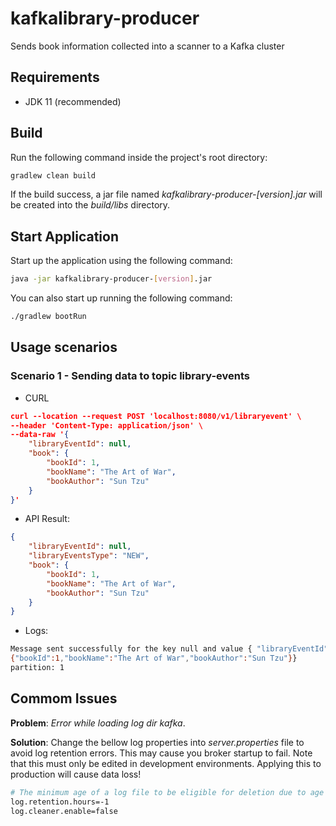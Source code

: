 # kafkalibrary-producer

Sends book information collected into a scanner to a Kafka cluster

## Requirements

- JDK 11 (recommended)

## Build

Run the following command inside the project's root directory:

```sh
gradlew clean build
```

If the build success, a jar file named *kafkalibrary-producer-[version].jar* 
will be created into the *build/libs* directory.

## Start Application

Start up the application using the following command:

```sh
java -jar kafkalibrary-producer-[version].jar
```

You can also start up running the following command:

```sh
./gradlew bootRun
```

## Usage scenarios

### Scenario 1 - Sending data to topic library-events

- CURL

```json
curl --location --request POST 'localhost:8080/v1/libraryevent' \
--header 'Content-Type: application/json' \
--data-raw '{
    "libraryEventId": null,
    "book": {
        "bookId": 1,
        "bookName": "The Art of War",
        "bookAuthor": "Sun Tzu"
    }
}'
```

- API Result:

```json
{
    "libraryEventId": null,
    "libraryEventsType": "NEW",
    "book": {
        "bookId": 1,
        "bookName": "The Art of War",
        "bookAuthor": "Sun Tzu"
    }
}
```

- Logs:

```sh
Message sent successfully for the key null and value { "libraryEventId": null, "libraryEventsType": "NEW",
{"bookId":1,"bookName":"The Art of War","bookAuthor":"Sun Tzu"}}
partition: 1
```

## Commom Issues

**Problem**: *Error while loading log dir kafka*.

**Solution**: Change the bellow log properties into *server.properties* file to avoid log retention errors. This may cause you
broker startup to fail. Note that this must only be edited in development environments. Applying this to production will
cause data loss!


```sh
# The minimum age of a log file to be eligible for deletion due to age
log.retention.hours=-1
log.cleaner.enable=false
```